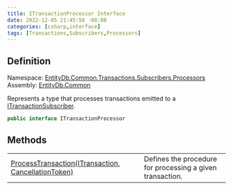 ```yaml
---
title: ITransactionProcessor Interface
date: 2022-12-05 21:45:58 -08:00
categories: [csharp,interface]
tags: [Transactions,Subscribers,Processors]
---
```


## Definition
Namespace: <a href='/posts/csharp.namespace.entitydb.common.transactions.subscribers.processors/'>EntityDb.Common.Transactions.Subscribers.Processors</a><br />
Assembly: <a href='/posts/csharp.assembly.entitydb.common/'>EntityDb.Common</a><br />

Represents a type that processes transactions emitted to a <a href='/posts/csharp.interface.entitydb.abstractions.transactions.itransactionsubscriber/'>ITransactionSubscriber</a>.

```cs
public interface ITransactionProcessor
```
## Methods
<table><tr><td><!--/posts/csharp.notimplemented.entitydb.common.transactions.subscribers.processors.itransactionprocessor.processtransaction/--><a href='#'>ProcessTransaction(ITransaction, CancellationToken)</a></td><td>
Defines the procedure for processing a given transaction.
</td></tr></table>
